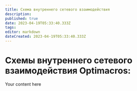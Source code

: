 ```yaml
---
title: Схема внутреннего сетевого взаимодействия
description: 
published: true
date: 2023-04-19T05:33:40.333Z
tags: 
editor: markdown
dateCreated: 2023-04-19T05:33:40.333Z
---
```


# Схемы внутреннего сетевого взаимодействия Optimacros:
Your content here